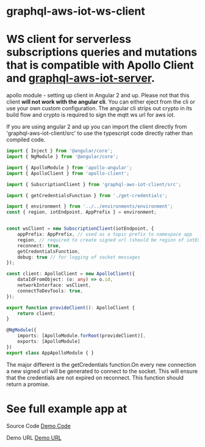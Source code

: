 # graphql-aws-iot-ws-client

# WS client for serverless subscriptions queries and mutations that is compatible with Apollo Client and [graphql-aws-iot-server](https://github.com/ioxe/graphql-aws-iot-server).

apollo module - setting up client in Angular 2 and up. Please not that this client **will not work with the angular cli**. You can either eject from the cli or use your own custom configuration. The angular cli strips out crypto in its build flow and crypto is required to sign the mqtt ws url for aws iot. 

If you are using angular 2 and up you can import the client directly from 'graphql-aws-iot-client/src' to use the typescript code directly rather than compiled code.

``` ts
import { Inject } from '@angular/core';
import { NgModule } from '@angular/core';

import { ApolloModule } from 'apollo-angular';
import { ApolloClient } from 'apollo-client';

import { SubscriptionClient } from 'graphql-aws-iot-client/src';

import { getCredentialsFunction } from './get-credentials';

import { environment } from '../../environments/environment';
const { region, iotEndpoint, AppPrefix } = environment;


const wsClient = new SubscriptionClient(iotEndpoint, {
    appPrefix: AppPrefix, // used as a topic prefix to namespace app
    region, // required to create signed url (should be region of iotEndpoint url
    reconnect: true,
    getCredentialsFunction,
    debug: true // for logging of socket messages
});

const client: ApolloClient = new ApolloClient({
    dataIdFromObject: (o: any) => o.id,
    networkInterface: wsClient,
    connectToDevTools: true,
});

export function provideClient(): ApolloClient {
    return client;
}

@NgModule({
    imports: [ApolloModule.forRoot(provideClient)],
    exports: [ApolloModule]
})
export class AppApolloModule { }

```
The major different is the getCredentials function.On every new connection a new signed url will be generated to connect to the socket. This will ensure that the credentials are not expired on reconnect. This function should return a promise.


# See full example app at

Source Code
[Demo Code](https://github.com/ioxe/graphql-aws-iot-example)

Demo URL
[Demo URL](https://todo.girishnanda.com)
